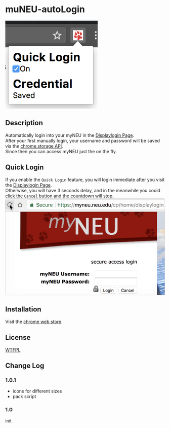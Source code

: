 # muNEU-autoLogin
![](./screenshot.png)
## Description
Automatically login into your myNEU in the [Displaylogin Page](https://myneu.neu.edu/cp/home/displaylogin).  
After your first manually login, your username and password will be saved via the [chrome.storage API](https://developer.chrome.com/apps/storage).   
Since then you can access myNEU just the on the fly.
## Quick Login
If you enable the `Quick Login` feature, you will login immediate after you visit the [Displaylogin Page](https://myneu.neu.edu/cp/home/displaylogin).   
Otherwise, you will have 3 seconds delay, and in the meanwhile you could click the `Cancel` button and the countdown will stop.
![](./cancel.gif)
## Installation
Visit the [chrome web store](https://chrome.google.com/webstore/detail/myneu-autologin/epjnkjmpghgdlemckehgkjbnblbcchmc).
## License
[WTFPL](http://www.wtfpl.net/)
## Change Log
### 1.0.1
- icons for different sizes
- pack script
### 1.0
init
